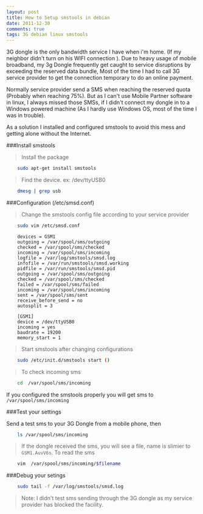 ```yaml
---
layout: post
title: How to Setup smstools in debian
date: 2011-12-30
comments: true
tags: 3G debian linux smstools
---
```


3G dongle is the only bandwidth service I have when i'm home. (If my neighbor didn't turn on his WIFI connection ).
Due to heavy usage of mobile broadband, my 3g Dongle frequently get caught to service disruptions by exceeding the reserved data bundle,
Most of the time I had to call 3G service provider to get the connection temporary to do an online payment.

Normally service provider send a SMS when reaching the reserved quota (Probably when reaching 75%).
But as I can't use Mobile Partner software in linux, I always missed those SMSs, if I didn't connect my dongle in to a Windows powered machine
(As I hardly use Windows OS, most of the time I was in trouble).

As a solution I installed and configured smstools to avoid this mess and getting alone without the Internet.

###Install smstools
>Install the package

```bash
    sudo apt-get install smstools
```
>Find the device. ex: /dev/ttyUSB0

```bash
    dmesg | grep usb
```

###Configuration (/etc/smsd.conf)

>Change the smstools config file according to your service provider

```bash
    sudo vim /etc/smsd.conf
```

```
    devices = GSM1
    outgoing = /var/spool/sms/outgoing
    checked = /var/spool/sms/checked
    incoming = /var/spool/sms/incoming
    logfile = /var/log/smstools/smsd.log
    infofile = /var/run/smstools/smsd.working
    pidfile = /var/run/smstools/smsd.pid
    outgoing = /var/spool/sms/outgoing
    checked = /var/spool/sms/checked
    failed = /var/spool/sms/failed
    incoming = /var/spool/sms/incoming
    sent = /var/spool/sms/sent
    receive_before_send = no
    autosplit = 3

    [GSM1]
    device = /dev/ttyUSB0
    incoming = yes
    baudrate = 19200
    memory_start = 1
```

>Start smstools after changing configurations

```bash
    sudo /etc/init.d/smstools start ()
```
>To check incoming sms

```bash
    cd  /var/spool/sms/incoming
```

If you configured the smstools properly you will get sms to  `/var/spool/sms/incoming`

###Test your settings

Send a test sms to your 3G Dongle from a mobile phone, then
```bash
    ls /var/spool/sms/incoming
```
>If the dongle received the sms, you will see a file, name is slimier to `GSM1.AuvV6s`.
To read the sms

```bash
    vim  /var/spool/sms/incoming/$filename
```
###Debug your setings

```bash
    sudo tail -f /var/log/smstools/smsd.log
```
>Note: I didn't test sms sending through the 3G dongle as my service provider has blocked the facility.